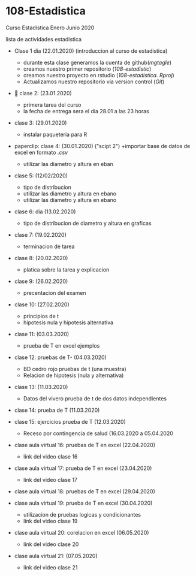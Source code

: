 # 108-Estadistica
Curso Estadística Enero Junio 2020

lista de actividades estadistica

+ Clase 1 dia (22.01.2020)   (introduccion al curso de estadistica)
   + durante esta clase generamos la cuenta de github(*mgtagle*)
   + creamos nuestro primer repositorio (*108-estadistic*)
   + creamos nuestro proyecto en rstudio (*108-estadistica. Rproj*)
   + Actualizamos nuestro repositorio via version control (*Git*)
   
+ :paperclip: clase 2: (23.01.2020)
   + primera tarea del curso
   + la fecha de entrega sera el dia 28.01 a las 23 horas

+ clase 3: (29.01.2020)
   + instalar paqueteria para R
     
 + paperclip: clase 4:   (30.01.2020) ("scipt 2")
   +importar base de datos de excel en formato *.csv*
   + utilizar las diametro y altura en eban

+ clase 5: (12/02/2020)
   + tipo de distribucion
   + utilizar las diametro y altura en ebano
   + utilizar las diametro y altura en ebano

 + clase 6: dia (13.02.2020)
   + tipo de distribucion de diametro y altura en graficas
 
 + clase 7: (19.02.2020)
   + terminacion de tarea
 
 + clase 8: (20.02.2020) 
   + platica sobre la tarea y explicacion
 
 + clase 9: (26.02.2020)
   +  precentacion del examen
 
 + clase 10:  (27.02.2020)
   + principios de t
   + hipotesis nula y hipotesis alternativa
   
 + clase 11: (03.03.2020)
   + prueba de T en excel ejemplos
 
 + clase 12: pruebas de T- (04.03.2020)
   + BD cedro rojo pruebas de t (una muestra)
   + Relacion de hipotesis (nula y alternativa)
 
 + clase 13: (11.03.2020)
   + Datos del vivero prueba de t de dos datos independientes
 
 + clase 14: prueba de T (11.03.2020)
 
 + clase 15: ejercicios prueba de T (12.03.2020)
   + Receso por contingencia de salud (16.03.2020 a 05.04.2020
   
 + clase aula virtual 16: pruebas de T en excel (22.04.2020)
   + link del video clase 16
   
 + clase aula virtual 17: prueba de T en excel (23.04.2020)
   + link del video clase 17
   
 + clase aula virtual 18: pruebas de T en excel (29.04.2020)
 
 + clase aula virtual 19: prueba de T en excel (30.04.2020)
   + utilizacion de pruebas logicas y condicionantes
   + link del video clase 19
   
 + clase aula virtual 20: corelacion en excel (06.05.2020)
   + link del video clase 20
   
 + clase aula virtual 21: (07.05.2020)
   + link del video clase 21
   
